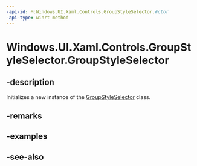 ```yaml
---
-api-id: M:Windows.UI.Xaml.Controls.GroupStyleSelector.#ctor
-api-type: winrt method
---
```


<!-- Method syntax
public GroupStyleSelector()
-->

# Windows.UI.Xaml.Controls.GroupStyleSelector.GroupStyleSelector

## -description
Initializes a new instance of the [GroupStyleSelector](groupstyleselector.md) class.


## -remarks

## -examples

## -see-also
